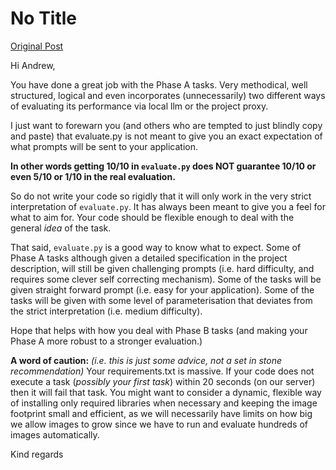 # No Title

[Original Post](https://discourse.onlinedegree.iitm.ac.in/t/164277/103)

<p>Hi Andrew,</p>
<p>You have done a great job with the Phase A tasks. Very methodical, well structured, logical and even incorporates (unnecessarily) two different ways of evaluating its performance via local llm or the project proxy.</p>
<p>I just want to forewarn you (and others who are tempted to just blindly copy and paste) that evaluate.py is not meant to give you an exact expectation of what prompts will be sent to your application.</p>
<p><strong>In other words getting 10/10 in <code>evaluate.py</code> does NOT guarantee 10/10 or even 5/10  or 1/10 in the real evaluation.</strong></p>
<p>So do not write your code so rigidly that it will only work in the very strict interpretation of <code>evaluate.py</code>. It has always been meant to give you a feel for what to aim for. Your code should be flexible enough to deal with the general <em>idea</em> of the task.</p>
<p>That said, <code>evaluate.py</code> is a good way to know what to expect. Some of Phase A tasks although given a detailed specification in the project description, will still be given challenging prompts (i.e. hard difficulty, and requires some clever self correcting mechanism). Some of the tasks will be given straight forward prompt (i.e. easy for your application).  Some of the tasks will be given with some level of parameterisation that deviates from the strict interpretation (i.e. medium difficulty).</p>
<p>Hope that helps with how you deal with Phase B tasks (and making your Phase A more robust to a stronger evaluation.)</p>
<p><strong>A word of caution:</strong> <em>(i.e. this is just some advice, not a set in stone recommendation)</em> Your requirements.txt is massive. If your code does not execute a task (<em>possibly your first task</em>) within 20 seconds (on our server) then it will fail that task. You might want to consider a dynamic, flexible way of installing only required libraries when necessary and keeping the image footprint small and efficient, as we will necessarily have limits on how big we allow images to grow since we have to run and evaluate hundreds of images automatically.</p>
<p>Kind regards</p>